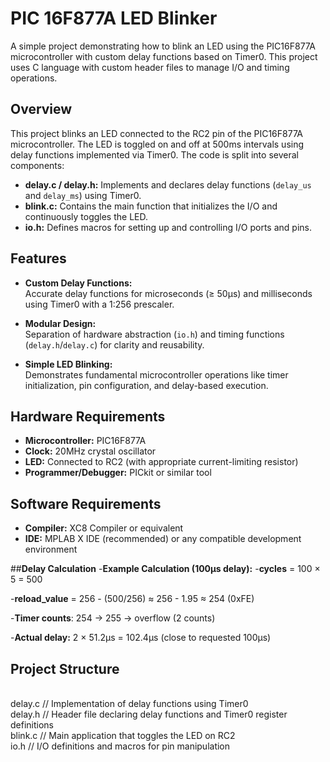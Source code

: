 # PIC 16F877A LED Blinker

A simple project demonstrating how to blink an LED using the PIC16F877A microcontroller with custom delay functions based on Timer0. This project uses C language with custom header files to manage I/O and timing operations.

## Overview

This project blinks an LED connected to the RC2 pin of the PIC16F877A microcontroller. The LED is toggled on and off at 500ms intervals using delay functions implemented via Timer0. The code is split into several components:

- **delay.c / delay.h:** Implements and declares delay functions (`delay_us` and `delay_ms`) using Timer0.
- **blink.c:** Contains the main function that initializes the I/O and continuously toggles the LED.
- **io.h:** Defines macros for setting up and controlling I/O ports and pins.

## Features

- **Custom Delay Functions:**  
  Accurate delay functions for microseconds (≥ 50µs) and milliseconds using Timer0 with a 1:256 prescaler.
  
- **Modular Design:**  
  Separation of hardware abstraction (`io.h`) and timing functions (`delay.h`/`delay.c`) for clarity and reusability.
  
- **Simple LED Blinking:**  
  Demonstrates fundamental microcontroller operations like timer initialization, pin configuration, and delay-based execution.

## Hardware Requirements

- **Microcontroller:** PIC16F877A
- **Clock:** 20MHz crystal oscillator
- **LED:** Connected to RC2 (with appropriate current-limiting resistor)
- **Programmer/Debugger:** PICkit or similar tool

## Software Requirements

- **Compiler:** XC8 Compiler or equivalent
- **IDE:** MPLAB X IDE (recommended) or any compatible development environment

##**Delay Calculation**
-**Example Calculation (100μs delay):**
-**cycles** = 100 × 5 = 500

-**reload_value** = 256 - (500/256) ≈ 256 - 1.95 ≈ 254 (0xFE)

-**Timer counts**: 254 → 255 → overflow (2 counts)

-**Actual delay:** 2 × 51.2μs = 102.4μs (close to requested 100μs)
  

## Project Structure

<br> delay.c // Implementation of delay functions using Timer0 
<br> delay.h // Header file declaring delay functions and Timer0 register definitions 
<br> blink.c // Main application that toggles the LED on RC2 
<br> io.h // I/O definitions and macros for pin manipulation 
